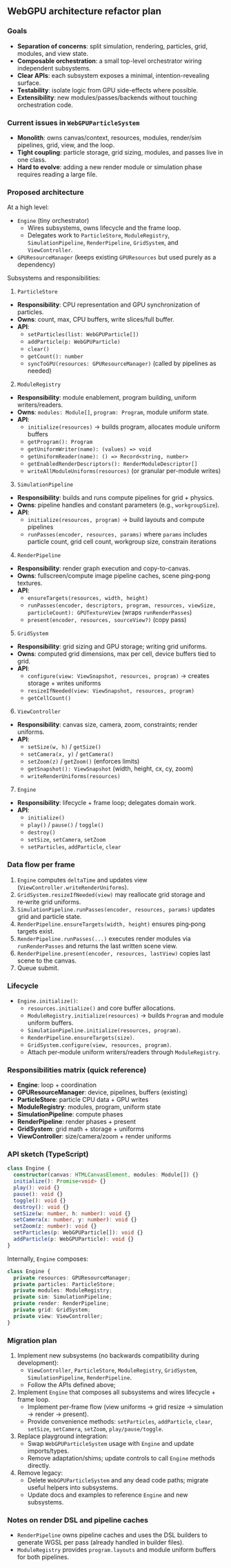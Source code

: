 ## WebGPU architecture refactor plan

### Goals

- **Separation of concerns**: split simulation, rendering, particles, grid, modules, and view state.
- **Composable orchestration**: a small top-level orchestrator wiring independent subsystems.
- **Clear APIs**: each subsystem exposes a minimal, intention-revealing surface.
- **Testability**: isolate logic from GPU side-effects where possible.
- **Extensibility**: new modules/passes/backends without touching orchestration code.

### Current issues in `WebGPUParticleSystem`

- **Monolith**: owns canvas/context, resources, modules, render/sim pipelines, grid, view, and the loop.
- **Tight coupling**: particle storage, grid sizing, modules, and passes live in one class.
- **Hard to evolve**: adding a new render module or simulation phase requires reading a large file.

### Proposed architecture

At a high level:

- `Engine` (tiny orchestrator)
  - Wires subsystems, owns lifecycle and the frame loop.
  - Delegates work to `ParticleStore`, `ModuleRegistry`, `SimulationPipeline`, `RenderPipeline`, `GridSystem`, and `ViewController`.
- `GPUResourceManager` (keeps existing `GPUResources` but used purely as a dependency)

Subsystems and responsibilities:

1. `ParticleStore`

- **Responsibility**: CPU representation and GPU synchronization of particles.
- **Owns**: count, max, CPU buffers, write slices/full buffer.
- **API**:
  - `setParticles(list: WebGPUParticle[])`
  - `addParticle(p: WebGPUParticle)`
  - `clear()`
  - `getCount(): number`
  - `syncToGPU(resources: GPUResourceManager)` (called by pipelines as needed)

2. `ModuleRegistry`

- **Responsibility**: module enablement, program building, uniform writers/readers.
- **Owns**: `modules: Module[]`, `program: Program`, module uniform state.
- **API**:
  - `initialize(resources)` → builds program, allocates module uniform buffers
  - `getProgram(): Program`
  - `getUniformWriter(name): (values) => void`
  - `getUniformReader(name): () => Record<string, number>`
  - `getEnabledRenderDescriptors(): RenderModuleDescriptor[]`
  - `writeAllModuleUniforms(resources)` (or granular per-module writes)

3. `SimulationPipeline`

- **Responsibility**: builds and runs compute pipelines for grid + physics.
- **Owns**: pipeline handles and constant parameters (e.g., `workgroupSize`).
- **API**:
  - `initialize(resources, program)` → build layouts and compute pipelines
  - `runPasses(encoder, resources, params)` where `params` includes particle count, grid cell count, workgroup size, constrain iterations

4. `RenderPipeline`

- **Responsibility**: render graph execution and copy-to-canvas.
- **Owns**: fullscreen/compute image pipeline caches, scene ping‑pong textures.
- **API**:
  - `ensureTargets(resources, width, height)`
  - `runPasses(encoder, descriptors, program, resources, viewSize, particleCount): GPUTextureView` (wraps `runRenderPasses`)
  - `present(encoder, resources, sourceView?)` (copy pass)

5. `GridSystem`

- **Responsibility**: grid sizing and GPU storage; writing grid uniforms.
- **Owns**: computed grid dimensions, max per cell, device buffers tied to grid.
- **API**:
  - `configure(view: ViewSnapshot, resources, program)` → creates storage + writes uniforms
  - `resizeIfNeeded(view: ViewSnapshot, resources, program)`
  - `getCellCount()`

6. `ViewController`

- **Responsibility**: canvas size, camera, zoom, constraints; render uniforms.
- **API**:
  - `setSize(w, h)` / `getSize()`
  - `setCamera(x, y)` / `getCamera()`
  - `setZoom(z)` / `getZoom()` (enforces limits)
  - `getSnapshot(): ViewSnapshot` (width, height, cx, cy, zoom)
  - `writeRenderUniforms(resources)`

7. `Engine`

- **Responsibility**: lifecycle + frame loop; delegates domain work.
- **API**:
  - `initialize()`
  - `play()` / `pause()` / `toggle()`
  - `destroy()`
  - `setSize`, `setCamera`, `setZoom`
  - `setParticles`, `addParticle`, `clear`

### Data flow per frame

1. `Engine` computes `deltaTime` and updates view (`ViewController.writeRenderUniforms`).
2. `GridSystem.resizeIfNeeded(view)` may reallocate grid storage and re‑write grid uniforms.
3. `SimulationPipeline.runPasses(encoder, resources, params)` updates grid and particle state.
4. `RenderPipeline.ensureTargets(width, height)` ensures ping‑pong targets exist.
5. `RenderPipeline.runPasses(...)` executes render modules via `runRenderPasses` and returns the last written scene view.
6. `RenderPipeline.present(encoder, resources, lastView)` copies last scene to the canvas.
7. Queue submit.

### Lifecycle

- `Engine.initialize()`:
  - `resources.initialize()` and core buffer allocations.
  - `ModuleRegistry.initialize(resources)` → builds `Program` and module uniform buffers.
  - `SimulationPipeline.initialize(resources, program)`.
  - `RenderPipeline.ensureTargets(size)`.
  - `GridSystem.configure(view, resources, program)`.
  - Attach per‑module uniform writers/readers through `ModuleRegistry`.

### Responsibilities matrix (quick reference)

- **Engine**: loop + coordination
- **GPUResourceManager**: device, pipelines, buffers (existing)
- **ParticleStore**: particle CPU data + GPU writes
- **ModuleRegistry**: modules, program, uniform state
- **SimulationPipeline**: compute phases
- **RenderPipeline**: render phases + present
- **GridSystem**: grid math + storage + uniforms
- **ViewController**: size/camera/zoom + render uniforms

### API sketch (TypeScript)

```ts
class Engine {
  constructor(canvas: HTMLCanvasElement, modules: Module[]) {}
  initialize(): Promise<void> {}
  play(): void {}
  pause(): void {}
  toggle(): void {}
  destroy(): void {}
  setSize(w: number, h: number): void {}
  setCamera(x: number, y: number): void {}
  setZoom(z: number): void {}
  setParticles(p: WebGPUParticle[]): void {}
  addParticle(p: WebGPUParticle): void {}
}
```

Internally, `Engine` composes:

```ts
class Engine {
  private resources: GPUResourceManager;
  private particles: ParticleStore;
  private modules: ModuleRegistry;
  private sim: SimulationPipeline;
  private render: RenderPipeline;
  private grid: GridSystem;
  private view: ViewController;
}
```

### Migration plan

1. Implement new subsystems (no backwards compatibility during development):
   - `ViewController`, `ParticleStore`, `ModuleRegistry`, `GridSystem`, `SimulationPipeline`, `RenderPipeline`.
   - Follow the APIs defined above;
2. Implement `Engine` that composes all subsystems and wires lifecycle + frame loop.
   - Implement per-frame flow (view uniforms → grid resize → simulation → render → present).
   - Provide convenience methods: `setParticles`, `addParticle`, `clear`, `setSize`, `setCamera`, `setZoom`, `play/pause/toggle`.
3. Replace playground integration:
   - Swap `WebGPUParticleSystem` usage with `Engine` and update imports/types.
   - Remove adaptation/shims; update controls to call `Engine` methods directly.
4. Remove legacy:
   - Delete `WebGPUParticleSystem` and any dead code paths; migrate useful helpers into subsystems.
   - Update docs and examples to reference `Engine` and new subsystems.

### Notes on render DSL and pipeline caches

- `RenderPipeline` owns pipeline caches and uses the DSL builders to generate WGSL per pass (already handled in builder files).
- `ModuleRegistry` provides `program.layouts` and module uniform buffers for both pipelines.
